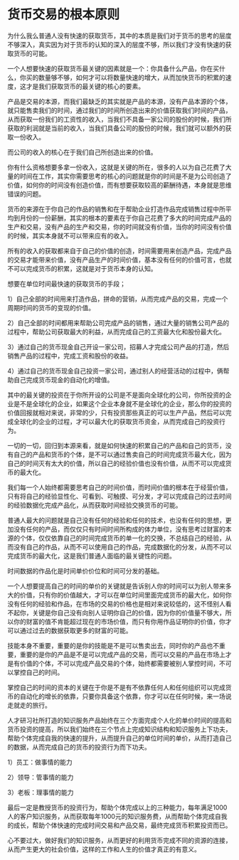 # 货币交易的根本原则

为什么我么普通人没有快速的获取货币，其中的本质是我们对于货币的思考的层度不够深入，真实因为对于货币的认知的深入的层度不够，所以我们才没有快速的获取货币的可能。

一个人想要快速的获取货币最关键的因素就是一个：你具备什么产品，你在买什么，你买的数量够不够，如何才可以将数量快速的增大，从而加快货币的积累的速度，这才是我们获取货币的最关键的核心的要素。

产品是交易的本源，而我们最缺乏的其实就是产品的本源，没有产品本源的个体，就只能售卖我们的时间，通过我们的时间所创造出来的价值获取我们时间的产品，从而获取一份我们的工资性的收入，当我们不具备一家公司的股份的时候，我们所获取的利润就是当前的收入，当我们具备公司的股份的时候，我们就可以额外的获取一份收入。

而公司的收入的核心在于我们自己所创造出来的价值。

你有什么资格想要多拿一份收入，这就是关键的所在，很多的人以为自己花费了大量的时间在工作，其实你需要思考的核心的问题就是你的时间是不是为公司创造了价值，如何你的时间没有创造价值，而有想要获取较高的薪酬待遇，本身就是思维错误的问题。

货币的来源在于你自己的作品的销售和在于帮助企业打造作品完成销售过程中所平均到月份的一份薪酬，其实的根本的要素在于你自己花费了多大的时间完成产品的生产和交易，没有产品的生产和交易，你的时间就没有价值，当你的时间没有价值的时候，其实本身就不可以带来应有的收入。

所有的收入的获取都来自于自己的价值的创造，时间需要用来创造产品，完成产品的交易才能带来价值，没有产品生产的时间价值，基本没有任何的价值可言，也就不可以完成货币的积累，这就是对于货币本身的认知。

想要在单位时间最快速的获取货币的手段；

1）自己全部的时间用来打造作品，拼命的营销，从而完成产品的交易，完成一个周期时间的货币的变现的价值。

2）自己全部的时间都用来帮助公司完成产品的销售，通过大量的销售公司产品的过程中，帮助公司获取最大的利益，从而完成自己的工资最大化和股份最大化。

3）通过自己的货币现金自己开设一家公司，招募人才完成公司产品的打造，然后销售产品的过程中，完成工资和股份的收益。

4）通过自己的货币现金自己投资一家公司，通过别人的经营活动的过程中，俩帮助自己完成货币现金的自动化的增值。

其中的最关键的投资在于你所开设的公司是不是面向全球化的公司，你所投资的企业是不是全球化的企业，如果这个企业本身就不是全球化的企业，那么你的投资的价值回报就相对来说，非常的少，只有投资那些真正的可以生产产品，然后可以完成全球化的企业的过程，才可以最大化的获取货币资金，从而完成自己的投资行为。

一切的一切，回归到本源来看，就是如何快速的积累自己的产品和自己的货币，没有自己的产品和货币的个体，是不可以通过售卖自己的时间完成货币最大化，因为自己的时间灭有太大的价值，所以自己的经验价值也没有价值，从而不可以完成货币的最大化。

我们每一个人始终都需要思考自己的时间价值，而时间价值的根本在于经营价值，只有将自己的经验显性化、可看到、可触摸、可分发，才可以完成自己的过去时间的经验数据化完成产品化，从而获取时间经验交换货币的可能。

普通人最大的问题就是自己没有任何的经验和任何的技术，也没有任何的思想，更加没有任何的产品，而仅仅只有时间时间所构成的体力单位，没有思考过财富的本源的个体，仅仅依靠自己的时间完成货币的单一化的交换，不总结自己的经验，从而没有自己的作品，从而不可以使用自己的作品，完成数据化的分发，从而不可以完成货币的最大化，这是我们普通人面临的最关键性的问题。

时间数据的作品化是时间单价价位和时间可分发的基础。

一个人想要提高自己的时间的单价的关键就是告诉别人你的时间可以为别人带来多大的价值，只有你的价值越大，才可以在单位时间里面完成货币的最大化，如何你没有任何的经验和作品，在市场的交易的价格也是相对来说较低的，这不怪别人看不起你，关键是你自己没有向别人证明你自己的价值，因为你的价值量不够大，所以你的财富的值不肯能超过现在的市场价值，而只有你用作品证明你的价值，你才可以通过过去的数据获取更多的财富的可能。

技能本身不重要，重要的是你的技能是不是可以售卖出去，同时你的产品也不重要，重要的是你的产品是不是可以完成产品的交易，而可以交易的产品在市场上才是有价值的个体，不可以完成产品交易的个体，始终都需要被别人掌控时间，不可以掌控自己的时间。

掌控自己的时间的资本的关键在于你是不是有不依靠任何人和任何组织可以完成货币的自动化的增长的依靠，只要你具备这个依靠，你才可以在任何时候，来一场说走就走的旅行。

人才研习社所打造的知识服务产品始终在三个方面完成个人化的单价时间的提高和货币投资的提高，所以我们始终在三个节点上完成知识结构和知识服务上下功夫，帮助个体完成自我的快速的提升，从而提升自己的单位时间的单价，从而打造自己的数据，从而完成自己的货币的投资行为而下功夫。

1）员工：做事情的能力

2）领导：管事情的能力

3）老板：理事情的能力

最后一定是教授货币的投资行为，帮助个体完成以上的三种能力，每年满足1000人的客户知识服务，从而获取每年1000元的知识服务费，从而帮助个体完成自我的成长，帮助个体快速的完成时间交易和产品交易，最终完成货币积累投资而已。

心不要过大，做好我们的知识服务，从而更好的利用货币完成不同的资源的连接，从而产生更大的社会价值，这样的工作和人生的价值才真正的有意义。
